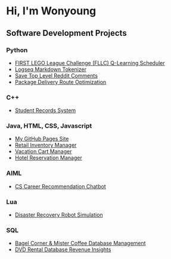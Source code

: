 # Hi, I'm Wonyoung

## Software Development Projects

### Python

- [FIRST LEGO League Challenge (FLLC) Q-Learning Scheduler](https://github.com/wonyoung-jang/fllc-qlearning-scheduler)
- [Logseq Markdown Tokenizer](https://github.com/wonyoung-jang/logseq-tokenizer)
- [Save Top Level Reddit Comments](https://github.com/wonyoung-jang/top-reddit-comments)
- [Package Delivery Route Optimization](https://github.com/wonyoung-jang/package-delivery-network)

### C++

- [Student Records System](https://github.com/wonyoung-jang/Student-Record-System)

### Java, HTML, CSS, Javascript

- [My GitHub Pages Site](https://github.com/wonyoung-jang/wonyoung-jang.github.io)
- [Retail Inventory Manager](https://github.com/wonyoung-jang/retail-inventory-manager)
- [Vacation Cart Manager](https://github.com/wonyoung-jang/vacation-cart-manager)
- [Hotel Reservation Manager](https://github.com/wonyoung-jang/Hotel-Reservation-Manager)

### AIML

- [CS Career Recommendation Chatbot](https://github.com/wonyoung-jang/cs-career-chatbot)

### Lua

- [Disaster Recovery Robot Simulation](https://github.com/wonyoung-jang/Disaster-Recovery-Robot)

### SQL

- [Bagel Corner & Mister Coffee Database Management](https://github.com/wonyoung-jang/bagel-coffee-stores)
- [DVD Rental Database Revenue Insights](https://github.com/wonyoung-jang/dvd-rental-revenue)

<!--
**wonyoung-jang/wonyoung-jang** is a ✨ _special_ ✨ repository because its `README.md` (this file) appears on your GitHub profile.

Here are some ideas to get you started:

- 🔭 I’m currently working on ...
- 🌱 I’m currently learning ...
- 👯 I’m looking to collaborate on ...
- 🤔 I’m looking for help with ...
- 💬 Ask me about ...
- 📫 How to reach me: ...
- 😄 Pronouns: ...
- ⚡ Fun fact: ...
-->
